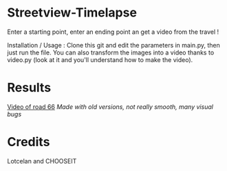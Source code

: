 # Streetview-Timelapse
Enter a starting point, enter an ending point an get a video from the travel !

Installation / Usage : Clone this git and edit the parameters in main.py, then just run the file.
You can also transform the images into a video thanks to video.py (look at it and you'll understand how to make the video).

# Results

[Video of road 66](https://youtu.be/zSPF3YQO90w)
*Made with old versions, not really smooth, many visual bugs*

# Credits

Lotcelan and CHOOSEIT
